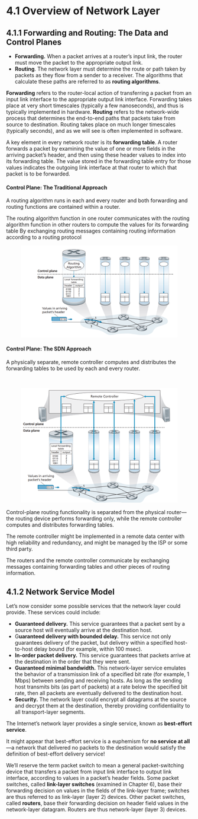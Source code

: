 # 4.1 Overview of Network Layer

## 4.1.1 Forwarding and Routing: The Data and Control Planes

* **Forwarding.** When a packet arrives at a router’s input link, the router must move the packet to the appropriate output link.
* **Routing**. The network layer must determine the route or path taken by packets as they flow from a sender to a receiver. The algorithms that calculate these paths are referred to as **routing algorithms**.

**Forwarding** refers to the router-local action of transferring a packet from an input link interface to the appropriate output link interface. Forwarding takes place at very short timescales (typically a few nanoseconds), and thus is typically implemented in hardware. **Routing** refers to the network-wide process that determines the end-to-end paths that packets take from source to destination. Routing takes place on much longer timescales (typically seconds), and as we will see is often implemented in software.

A key element in every network router is its **forwarding table**. A router forwards a packet by examining the value of one or more fields in the arriving packet’s header, and then using these header values to index into its forwarding table. The value stored in the forwarding table entry for those values indicates the outgoing link interface at that router to which that packet is to be forwarded.

#### Control Plane: The Traditional Approach

A routing algorithm runs in each and every router and both forwarding and routing functions are contained within a router.

The routing algorithm function in one router communicates with the routing algorithm function in other routers to compute the values for its forwarding table By exchanging routing messages containing routing information according to a routing protocol

<figure><img src="../.gitbook/assets/controlplane.png" alt=""><figcaption></figcaption></figure>

#### Control Plane: The SDN Approach

A physically separate, remote controller computes and distributes the forwarding tables to be used by each and every router.

<div>

<img src="https://s3-us-west-2.amazonaws.com/secure.notion-static.com/36a95e9c-c59a-412e-8492-25383e2dc198/Untitled.png" alt="">

 

<figure><img src="../.gitbook/assets/controlplanesdn.png" alt=""><figcaption></figcaption></figure>

</div>

Control-plane routing functionality is separated from the physical router—the routing device performs forwarding only, while the remote controller computes and distributes forwarding tables.

The remote controller might be implemented in a remote data center with high reliability and redundancy, and might be managed by the ISP or some third party.

The routers and the remote controller communicate by exchanging messages containing forwarding tables and other pieces of routing information.

## 4.1.2 Network Service Model

Let’s now consider some possible services that the network layer could provide. These services could include:

* **Guaranteed delivery.** This service guarantees that a packet sent by a source host will eventually arrive at the destination host.
* G**uaranteed delivery with bounded delay.** This service not only guarantees delivery of the packet, but delivery within a specified host-to-host delay bound (for example, within 100 msec).
* **In-order packet delivery.** This service guarantees that packets arrive at the destination in the order that they were sent.
* **Guaranteed minimal bandwidth.** This network-layer service emulates the behavior of a transmission link of a specified bit rate (for example, 1 Mbps) between sending and receiving hosts. As long as the sending host transmits bits (as part of packets) at a rate below the specified bit rate, then all packets are eventually delivered to the destination host.
* **Security.** The network layer could encrypt all datagrams at the source and decrypt them at the destination, thereby providing confidentiality to all transport-layer segments.

The Internet’s network layer provides a single service, known as **best-effort service**.

It might appear that best-effort service is a euphemism for **no service at all**—a network that delivered no packets to the destination would satisfy the definition of best-effort delivery service!

We’ll reserve the term packet switch to mean a general packet-switching device that transfers a packet from input link interface to output link interface, according to values in a packet’s header fields. Some packet switches, called **link-layer switches** (examined in Chapter 6), base their forwarding decision on values in the fields of the link-layer frame; switches are thus referred to as link-layer (layer 2) devices. Other packet switches, called **routers**, base their forwarding decision on header field values in the network-layer datagram. Routers are thus network-layer (layer 3) devices.
